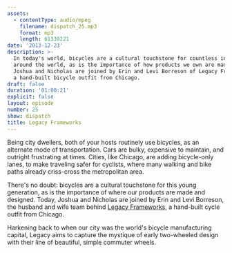 ```yaml
---
assets:
  - contentType: audio/mpeg
    filename: dispatch_25.mp3
    format: mp3
    length: 61339221
date: '2013-12-23'
description: >-
  In today's world, bicycles are a cultural touchstone for countless individuals
  around the world, as is the importance of how products we own are made. Today,
  Joshua and Nicholas are joined by Erin and Levi Borreson of Legacy Frameworks,
  a hand-built bicycle outfit from Chicago.
draft: false
duration: '01:00:21'
explicit: false
layout: episode
number: 25
show: dispatch
title: Legacy Frameworks
---
```

Being city dwellers, both of your hosts routinely use bicycles, as an alternate mode of transportation. Cars are bulky, expensive to maintain, and outright frustrating at times. Cities, like Chicago, are adding bicycle-only lanes, to make traveling safer for cyclists, where many walking and bike paths already criss-cross the metropolitan area.

There's no doubt: bicycles are a cultural touchstone for this young generation, as is the importance of where our products are made and designed. Today, Joshua and Nicholas are joined by Erin and Levi Borreson, the husband and wife team behind [Legacy Frameworks](http://legacyframeworks.com), a hand-built cycle outfit from Chicago.

Harkening back to when our city was the world's bicycle manufacturing capital, Legacy aims to capture the mystique of early two-wheeled design with their line of beautiful, simple commuter wheels. 